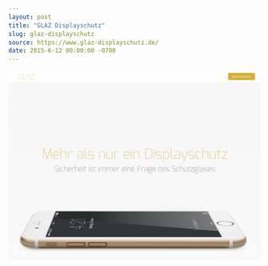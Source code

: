 ```yaml
---
layout: post
title: "GLAZ Displayschutz"
slug: glaz-displayschutz
source: https://www.glaz-displayschutz.de/
date: 2015-6-12 00:00:00 -0700
---
```


<img src="/assets/img/screenshots/glaz-displayschutz.jpg">
